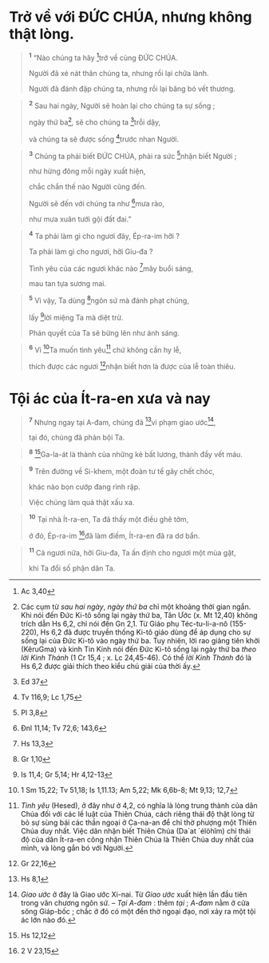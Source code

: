 # Trở về với ĐỨC CHÚA, nhưng không thật lòng.

> <sup><b>1</b></sup> “Nào chúng ta hãy [^1*]trở về cùng ĐỨC CHÚA.
> 
> Người đã xé nát thân chúng ta, nhưng rồi lại chữa lành.
> 
> Người đã đánh đập chúng ta, nhưng rồi lại băng bó vết thương.
>


> <sup><b>2</b></sup> Sau hai ngày, Người sẽ hoàn lại cho chúng ta sự sống ;
> 
> ngày thứ ba[^1], sẽ cho chúng ta [^2*]trỗi dậy,
> 
> và chúng ta sẽ được sống [^3*]trước nhan Người.
>


> <sup><b>3</b></sup> Chúng ta phải biết ĐỨC CHÚA, phải ra sức [^4*]nhận biết Người ;
> 
> như hừng đông mỗi ngày xuất hiện,
> 
> chắc chắn thế nào Người cũng đến.
> 
> Người sẽ đến với chúng ta như [^5*]mưa rào,
> 
> như mưa xuân tưới gội đất đai.”
>


> <sup><b>4</b></sup> Ta phải làm gì cho ngươi đây, Ép-ra-im hỡi ?
> 
> Ta phải làm gì cho ngươi, hỡi Giu-đa ?
> 
> Tình yêu của các ngươi khác nào [^6*]mây buổi sáng,
> 
> mau tan tựa sương mai.
>


> <sup><b>5</b></sup> Vì vậy, Ta dùng [^7*]ngôn sứ mà đánh phạt chúng,
> 
> lấy [^8*]lời miệng Ta mà diệt trừ.
> 
> Phán quyết của Ta sẽ bừng lên như ánh sáng.
>


> <sup><b>6</b></sup> Vì [^9*]Ta muốn tình yêu[^2] chứ không cần hy lễ,
> 
> thích được các ngươi [^10*]nhận biết hơn là được của lễ toàn thiêu.
>

# Tội ác của Ít-ra-en xưa và nay

> <sup><b>7</b></sup> Nhưng ngay tại A-đam, chúng đã [^11*]vi phạm giao ước[^3],
> 
> tại đó, chúng đã phản bội Ta.
>


> <sup><b>8</b></sup> [^12*]Ga-la-át là thành của những kẻ bất lương, thành đầy vết máu.
>


> <sup><b>9</b></sup> Trên đường về Si-khem, một đoàn tư tế gây chết chóc,
> 
> khác nào bọn cướp đang rình rập.
> 
> Việc chúng làm quả thật xấu xa.
>


> <sup><b>10</b></sup> Tại nhà Ít-ra-en, Ta đã thấy một điều ghê tởm,
> 
> ở đó, Ép-ra-im [^13*]đã làm điếm, Ít-ra-en đã ra dơ bẩn.
>


> <sup><b>11</b></sup> Cả ngươi nữa, hỡi Giu-đa, Ta ấn định cho ngươi một mùa gặt,
> 
> khi Ta đổi số phận dân Ta.
>

[^1]: Các cụm từ <i>sau hai ngày</i>, <i>ngày thứ ba</i> chỉ một khoảng thời gian ngắn. Khi nói đến Đức Ki-tô sống lại ngày thứ ba, Tân Ước (x. Mt 12,40) không trích dẫn Hs 6,2, chỉ nói đến Gn 2,1. Từ Giáo phụ Téc-tu-li-a-nô (155-220), Hs 6,2 đã được truyền thống Ki-tô giáo dùng để áp dụng cho sự sống lại của Đức Ki-tô vào ngày thứ ba. Tuy nhiên, lời rao giảng tiên khởi (<span class="hebrew-translit">KêruGma</span>) và kinh Tin Kính nói đến Đức Ki-tô sống lại ngày thứ ba <i>theo lời Kinh Thánh</i> (1 Cr 15,4 ; x. Lc 24,45-46). Có thể <i>lời Kinh Thánh</i> đó là Hs 6,2 được giải thích theo kiểu chú giải của thời ấy.
[^2]: <i>Tình yêu</i> (<span class="hebrew-translit">Hesed</span>), ở đây như ở 4,2, có nghĩa là lòng trung thành của dân Chúa đối với các lề luật của Thiên Chúa, cách riêng thái độ thật lòng từ bỏ sự sùng bái các thần ngoại ở Ca-na-an để chỉ thờ phượng một Thiên Chúa duy nhất. Việc dân nhận biết Thiên Chúa (<span class="hebrew-translit">Da`at ´élöhîm</span>) chỉ thái độ của dân Ít-ra-en công nhận Thiên Chúa là Thiên Chúa duy nhất của mình, và lòng gắn bó với Người.
[^3]: <i>Giao ước</i> ở đây là Giao ước Xi-nai. Từ <i>Giao ước</i> xuất hiện lần đầu tiên trong văn chương ngôn sứ. – <i>Tại A-đam</i> : thêm <i>tại</i> ; <i>A-đam</i> nằm ở cửa sông Giáp-bốc ; chắc ở đó có một đền thờ ngoại đạo, nơi xảy ra một tội ác lớn nào đó.
[^1*]: Ac 3,40
[^2*]: Ed 37
[^3*]: Tv 116,9; Lc 1,75
[^4*]: Pl 3,8
[^5*]: Đnl 11,14; Tv 72,6; 143,6
[^6*]: Hs 13,3
[^7*]: Gr 1,10
[^8*]: Is 11,4; Gr 5,14; Hr 4,12-13
[^9*]: 1 Sm 15,22; Tv 51,18; Is 1,11.13; Am 5,22; Mk 6,6b-8; Mt 9,13; 12,7
[^10*]: Gr 22,16
[^11*]: Hs 8,1
[^12*]: Hs 12,12
[^13*]: 2 V 23,15
